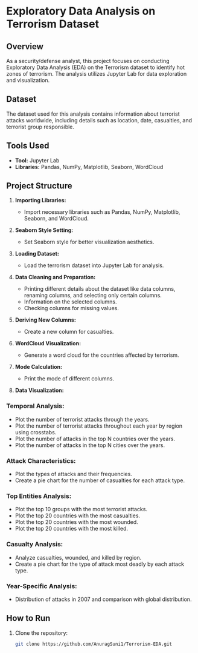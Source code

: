 # Exploratory Data Analysis on Terrorism Dataset

## Overview

As a security/defense analyst, this project focuses on conducting Exploratory Data Analysis (EDA) on the Terrorism dataset to identify hot zones of terrorism. The analysis utilizes Jupyter Lab for data exploration and visualization.

## Dataset

The dataset used for this analysis contains information about terrorist attacks worldwide, including details such as location, date, casualties, and terrorist group responsible.

## Tools Used

- **Tool:** Jupyter Lab
- **Libraries:** Pandas, NumPy, Matplotlib, Seaborn, WordCloud

## Project Structure

1. **Importing Libraries:**
   - Import necessary libraries such as Pandas, NumPy, Matplotlib, Seaborn, and WordCloud.

2. **Seaborn Style Setting:**
   - Set Seaborn style for better visualization aesthetics.

3. **Loading Dataset:**
   - Load the terrorism dataset into Jupyter Lab for analysis.

4. **Data Cleaning and Preparation:**
   - Printing different details about the dataset like data columns, renaming columns, and selecting only certain columns.
   - Information on the selected columns.
   - Checking columns for missing values.

5. **Deriving New Columns:**
   - Create a new column for casualties.

6. **WordCloud Visualization:**
   - Generate a word cloud for the countries affected by terrorism.

7. **Mode Calculation:**
   - Print the mode of different columns.

8. **Data Visualization:**

### Temporal Analysis:
   - Plot the number of terrorist attacks through the years.
   - Plot the number of terrorist attacks throughout each year by region using crosstabs.
   - Plot the number of attacks in the top N countries over the years.
   - Plot the number of attacks in the top N cities over the years.

### Attack Characteristics:
   - Plot the types of attacks and their frequencies.
   - Create a pie chart for the number of casualties for each attack type.

### Top Entities Analysis:
   - Plot the top 10 groups with the most terrorist attacks.
   - Plot the top 20 countries with the most casualties.
   - Plot the top 20 countries with the most wounded.
   - Plot the top 20 countries with the most killed.

### Casualty Analysis:
   - Analyze casualties, wounded, and killed by region.
   - Create a pie chart for the type of attack most deadly by each attack type.

### Year-Specific Analysis:
   - Distribution of attacks in 2007 and comparison with global distribution.

## How to Run

1. Clone the repository:
   ```sh
   git clone https://github.com/AnuragSuni1/Terrorism-EDA.git
